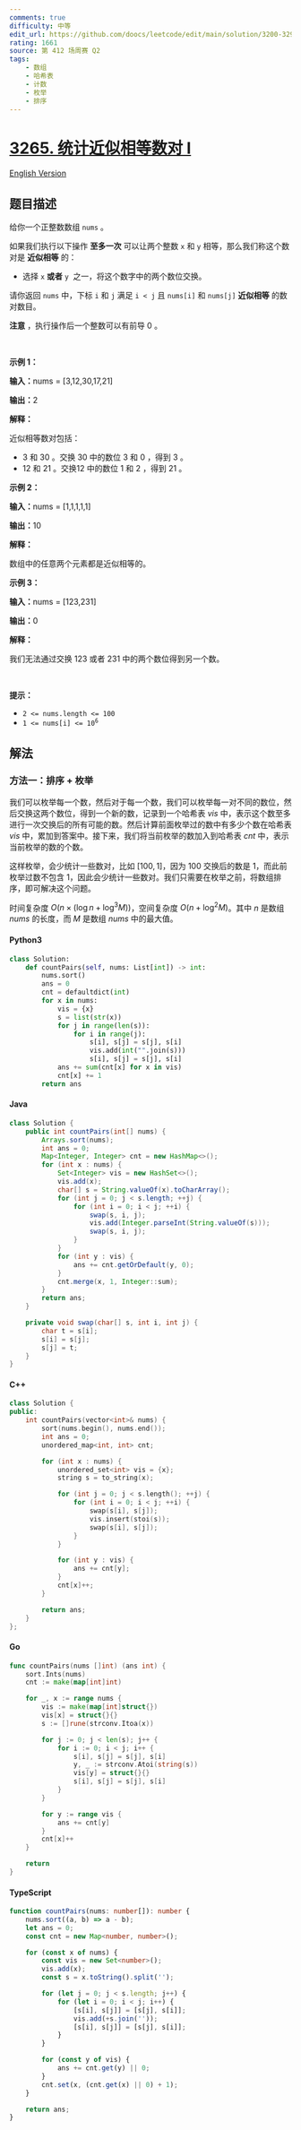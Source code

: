 ```yaml
---
comments: true
difficulty: 中等
edit_url: https://github.com/doocs/leetcode/edit/main/solution/3200-3299/3265.Count%20Almost%20Equal%20Pairs%20I/README.md
rating: 1661
source: 第 412 场周赛 Q2
tags:
    - 数组
    - 哈希表
    - 计数
    - 枚举
    - 排序
---
```


<!-- problem:start -->

# [3265. 统计近似相等数对 I](https://leetcode.cn/problems/count-almost-equal-pairs-i)

[English Version](/solution/3200-3299/3265.Count%20Almost%20Equal%20Pairs%20I/README_EN.md)

## 题目描述

<!-- description:start -->

<p>给你一个正整数数组&nbsp;<code>nums</code>&nbsp;。</p>

<p>如果我们执行以下操作 <strong>至多一次</strong>&nbsp;可以让两个整数&nbsp;<code>x</code> 和&nbsp;<code>y</code>&nbsp;相等，那么我们称这个数对是 <strong>近似相等</strong>&nbsp;的：</p>

<ul>
	<li>选择&nbsp;<code>x</code> <strong>或者</strong>&nbsp;<code>y</code> &nbsp;之一，将这个数字中的两个数位交换。</li>
</ul>

<p>请你返回 <code>nums</code>&nbsp;中，下标 <code>i</code>&nbsp;和 <code>j</code>&nbsp;满足&nbsp;<code>i &lt; j</code>&nbsp;且&nbsp;<code>nums[i]</code> 和&nbsp;<code>nums[j]</code> <strong>近似相等</strong>&nbsp;的数对数目。</p>

<p><b>注意</b>&nbsp;，执行操作后一个整数可以有前导 0 。</p>

<p>&nbsp;</p>

<p><strong class="example">示例 1：</strong></p>

<div class="example-block">
<p><span class="example-io"><b>输入：</b>nums = [3,12,30,17,21]</span></p>

<p><span class="example-io"><b>输出：</b>2</span></p>

<p><strong>解释：</strong></p>

<p>近似相等数对包括：</p>

<ul>
	<li>3 和 30 。交换 30 中的数位 3 和 0 ，得到 3 。</li>
	<li>12 和 21 。交换12 中的数位 1 和 2 ，得到 21 。</li>
</ul>
</div>

<p><strong class="example">示例 2：</strong></p>

<div class="example-block">
<p><span class="example-io"><b>输入：</b>nums = [1,1,1,1,1]</span></p>

<p><span class="example-io"><b>输出：</b>10</span></p>

<p><strong>解释：</strong></p>

<p>数组中的任意两个元素都是近似相等的。</p>
</div>

<p><strong class="example">示例 3：</strong></p>

<div class="example-block">
<p><span class="example-io"><b>输入：</b>nums = [123,231]</span></p>

<p><span class="example-io"><b>输出：</b>0</span></p>

<p><strong>解释：</strong></p>

<p>我们无法通过交换 123&nbsp;或者 231 中的两个数位得到另一个数。</p>
</div>

<p>&nbsp;</p>

<p><strong>提示：</strong></p>

<ul>
	<li><code>2 &lt;= nums.length &lt;= 100</code></li>
	<li><code>1 &lt;= nums[i] &lt;= 10<sup>6</sup></code></li>
</ul>

<!-- description:end -->

## 解法

<!-- solution:start -->

### 方法一：排序 + 枚举

我们可以枚举每一个数，然后对于每一个数，我们可以枚举每一对不同的数位，然后交换这两个数位，得到一个新的数，记录到一个哈希表 $\textit{vis}$ 中，表示这个数至多进行一次交换后的所有可能的数。然后计算前面枚举过的数中有多少个数在哈希表 $\textit{vis}$ 中，累加到答案中。接下来，我们将当前枚举的数加入到哈希表 $\textit{cnt}$ 中，表示当前枚举的数的个数。

这样枚举，会少统计一些数对，比如 $[100, 1]$，因为 $100$ 交换后的数是 $1$，而此前枚举过数不包含 $1$，因此会少统计一些数对。我们只需要在枚举之前，将数组排序，即可解决这个问题。

时间复杂度 $O(n \times (\log n + \log^3 M))$，空间复杂度 $O(n + \log^2 M)$。其中 $n$ 是数组 $\textit{nums}$ 的长度，而 $M$ 是数组 $\textit{nums}$ 中的最大值。

<!-- tabs:start -->

#### Python3

```python
class Solution:
    def countPairs(self, nums: List[int]) -> int:
        nums.sort()
        ans = 0
        cnt = defaultdict(int)
        for x in nums:
            vis = {x}
            s = list(str(x))
            for j in range(len(s)):
                for i in range(j):
                    s[i], s[j] = s[j], s[i]
                    vis.add(int("".join(s)))
                    s[i], s[j] = s[j], s[i]
            ans += sum(cnt[x] for x in vis)
            cnt[x] += 1
        return ans
```

#### Java

```java
class Solution {
    public int countPairs(int[] nums) {
        Arrays.sort(nums);
        int ans = 0;
        Map<Integer, Integer> cnt = new HashMap<>();
        for (int x : nums) {
            Set<Integer> vis = new HashSet<>();
            vis.add(x);
            char[] s = String.valueOf(x).toCharArray();
            for (int j = 0; j < s.length; ++j) {
                for (int i = 0; i < j; ++i) {
                    swap(s, i, j);
                    vis.add(Integer.parseInt(String.valueOf(s)));
                    swap(s, i, j);
                }
            }
            for (int y : vis) {
                ans += cnt.getOrDefault(y, 0);
            }
            cnt.merge(x, 1, Integer::sum);
        }
        return ans;
    }

    private void swap(char[] s, int i, int j) {
        char t = s[i];
        s[i] = s[j];
        s[j] = t;
    }
}
```

#### C++

```cpp
class Solution {
public:
    int countPairs(vector<int>& nums) {
        sort(nums.begin(), nums.end());
        int ans = 0;
        unordered_map<int, int> cnt;

        for (int x : nums) {
            unordered_set<int> vis = {x};
            string s = to_string(x);

            for (int j = 0; j < s.length(); ++j) {
                for (int i = 0; i < j; ++i) {
                    swap(s[i], s[j]);
                    vis.insert(stoi(s));
                    swap(s[i], s[j]);
                }
            }

            for (int y : vis) {
                ans += cnt[y];
            }
            cnt[x]++;
        }

        return ans;
    }
};
```

#### Go

```go
func countPairs(nums []int) (ans int) {
	sort.Ints(nums)
	cnt := make(map[int]int)

	for _, x := range nums {
		vis := make(map[int]struct{})
		vis[x] = struct{}{}
		s := []rune(strconv.Itoa(x))

		for j := 0; j < len(s); j++ {
			for i := 0; i < j; i++ {
				s[i], s[j] = s[j], s[i]
				y, _ := strconv.Atoi(string(s))
				vis[y] = struct{}{}
				s[i], s[j] = s[j], s[i]
			}
		}

		for y := range vis {
			ans += cnt[y]
		}
		cnt[x]++
	}

	return
}
```

#### TypeScript

```ts
function countPairs(nums: number[]): number {
    nums.sort((a, b) => a - b);
    let ans = 0;
    const cnt = new Map<number, number>();

    for (const x of nums) {
        const vis = new Set<number>();
        vis.add(x);
        const s = x.toString().split('');

        for (let j = 0; j < s.length; j++) {
            for (let i = 0; i < j; i++) {
                [s[i], s[j]] = [s[j], s[i]];
                vis.add(+s.join(''));
                [s[i], s[j]] = [s[j], s[i]];
            }
        }

        for (const y of vis) {
            ans += cnt.get(y) || 0;
        }
        cnt.set(x, (cnt.get(x) || 0) + 1);
    }

    return ans;
}
```

<!-- tabs:end -->

<!-- solution:end -->

<!-- problem:end -->
